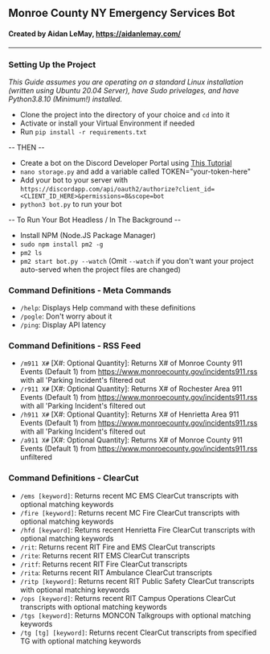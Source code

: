 ## Monroe County NY Emergency Services Bot
#### Created by Aidan LeMay, https://aidanlemay.com/

***

### Setting Up the Project
*This Guide assumes you are operating on a standard Linux installation (written using Ubuntu 20.04 Server), have Sudo privelages, and have Python3.8.10 (Minimum!) installed.*

* Clone the project into the directory of your choice and `cd` into it
* Activate or install your Virtual Environment if needed
* Run `pip install -r requirements.txt`

-- THEN --

* Create a bot on the Discord Developer Portal using [This Tutorial](https://www.ionos.com/digitalguide/server/know-how/creating-discord-bot/)
* `nano storage.py` and add a variable called TOKEN="your-token-here"
* Add your bot to your server with `https://discordapp.com/api/oauth2/authorize?client_id=<CLIENT_ID_HERE>&permissions=8&scope=bot`
* `python3 bot.py` to run your bot

-- To Run Your Bot Headless / In The Background --

* Install NPM (Node.JS Package Manager)
* `sudo npm install pm2 -g`
* `pm2 ls`
* `pm2 start bot.py --watch` (Omit `--watch` if you don't want your project auto-served when the project files are changed)

### Command Definitions - Meta Commands
* `/help`: Displays Help command with these definitions
* `/pogle`: Don't worry about it
* `/ping`: Display API latency

### Command Definitions - RSS Feed
* `/m911 X#` [X#: Optional Quantity]: Returns X# of Monroe County 911 Events (Default 1) from https://www.monroecounty.gov/incidents911.rss with all 'Parking Incident's filtered out
* `/r911 X#` [X#: Optional Quantity]: Returns X# of Rochester Area 911 Events (Default 1) from https://www.monroecounty.gov/incidents911.rss with all 'Parking Incident's filtered out
* `/h911 X#` [X#: Optional Quantity]: Returns X# of Henrietta Area 911 Events (Default 1) from https://www.monroecounty.gov/incidents911.rss with all 'Parking Incident's filtered out
* `/a911 X#` [X#: Optional Quantity]: Returns X# of Monroe County 911 Events (Default 1) from https://www.monroecounty.gov/incidents911.rss unfiltered

### Command Definitions - ClearCut
* `/ems [keyword]`: Returns recent MC EMS ClearCut transcripts with optional matching keywords
* `/fire [keyword]`: Returns recent MC Fire ClearCut transcripts with optional matching keywords
* `/hfd [keyword]`: Returns recent Henrietta Fire ClearCut transcripts with optional matching keywords
* `/rit`: Returns recent RIT Fire and EMS ClearCut transcripts
* `/rite`: Returns recent RIT EMS ClearCut transcripts
* `/ritf`: Returns recent RIT Fire ClearCut transcripts
* `/rita`: Returns recent RIT Ambulance ClearCut transcripts
* `/ritp [keyword]`: Returns recent RIT Public Safety ClearCut transcripts with optional matching keywords
* `/ops [keyword]`: Returns recent RIT Campus Operations ClearCut transcripts with optional matching keywords
* `/tgs [keyword]`: Returns MONCON Talkgroups with optional matching keywords
* `/tg [tg] [keyword]`: Returns recent ClearCut transcripts from specified TG with optional matching keywords
